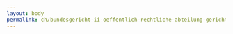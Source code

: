 ```yaml
---
layout: body
permalink: ch/bundesgericht-ii-oeffentlich-rechtliche-abteilung-gerichtsschreiber/
---
```


